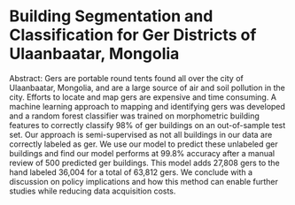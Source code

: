 # Building Segmentation and Classification for Ger Districts of Ulaanbaatar, Mongolia
Abstract: Gers are portable round tents found all over the city of Ulaanbaatar, Mongolia, and are a large source of air and soil pollution in the city. Efforts to locate and map gers are expensive and time consuming. A machine learning approach to mapping and identifying gers was developed and a random forest classifier was trained on morphometric building features to correctly classify 98% of ger buildings on an out-of-sample test set. Our approach is semi-supervised as not all buildings in our data are correctly labeled as ger. We use our model to predict these unlabeled ger buildings and find our model performs at 99.8% accuracy after a manual review of 500 predicted ger buildings. This model adds 27,808 gers to the hand labeled 36,004 for a total of 63,812 gers. We conclude with a discussion on policy implications and how this method can enable further studies while reducing data acquisition costs. 

